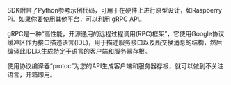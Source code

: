 SDK附带了Python参考示例代码，可用于在硬件上进行原型设计，如Raspberry Pi。如果你要使用其他平台，可以利用 gRPC API。

gRPC是一种“高性能，开源通用的远程过程调用(RPC)框架”，它使用Google协议缓冲区作为接口描述语言(IDL)，用于描述服务接口以及所交换消息的结构，然后编译此IDL以生成特定于语言的客户端和服务器存根。

使用协议编译器“protoc”为您的API生成客户端和服务器存根，就可以做到不关注语言，开箱即用。